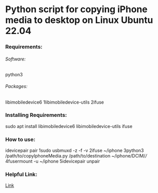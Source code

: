 # Python script for copying iPhone media to desktop on Linux Ubuntu 22.04

### Requirements:
###### Software:
python3
###### Packages:
libimobiledevice6 1libimobiledevice-utils 2ifuse

### Installing Requirements:
sudo apt install libimobiledevice6 libimobiledevice-utils ifuse

### How to use:
idevicepair pair 1sudo usbmuxd -z -f -v 2ifuse ~/iphone 3python3 /path/to/copyIphoneMedia.py /path/to/destination ~/iphone/DCIM/*/* 4fusermount -u ~/iphone 5idevicepair unpair

### Helpful Link:
[Link](https://wuzhaojun.wordpress.com/2021/03/19/memo-of-backup-iphones-photos-in-ubuntu-20-04/)